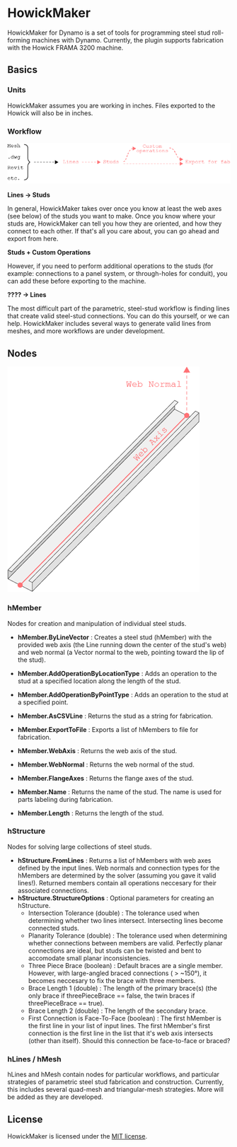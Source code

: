 # HowickMaker

HowickMaker for Dynamo is a set of tools for programming steel stud roll-forming machines with Dynamo. Currently, the plugin supports fabrication with the Howick FRAMA 3200 machine.

## Basics

### Units

HowickMaker assumes you are working in inches. Files exported to the Howick will also be in inches.

### Workflow

![picture alt](images/workflow.png?raw=true "Workflow")

**Lines -> Studs**

In general, HowickMaker takes over once you know at least the web axes (see below) of the studs you want to make. Once you know where your studs are, HowickMaker can tell you how they are oriented, and how they connect to each other. If that's all you care about, you can go ahead and export from here.

**Studs + Custom Operations**

However, if you need to perform additional operations to the studs (for example: connections to a panel system, or through-holes for conduit), you can add these before exporting to the machine.

**???? -> Lines**

The most difficult part of the parametric, steel-stud workflow is finding lines that create valid steel-stud connections. You can do this yourself, or we can help. HowickMaker includes several ways to generate valid lines from meshes, and more workflows are under development.

## Nodes
![picture alt](images/hMember.png?raw=true "hMember")
### hMember

Nodes for creation and manipulation of individual steel studs.

- **hMember.ByLineVector** : Creates a steel stud (hMember) with the provided web axis (the Line running down the center of the stud's web) and web normal (a Vector normal to the web, pointing toward the lip of the stud).

- **hMember.AddOperationByLocationType** : Adds an operation to the stud at a specified location along the length of the stud.
- **hMember.AddOperationByPointType** : Adds an operation to the stud at a specified point. 
- **hMember.AsCSVLine** : Returns the stud as a string for fabrication.
- **hMember.ExportToFile** : Exports a list of hMembers to file for fabrication.

- **hMember.WebAxis** : Returns the web axis of the stud.
- **hMember.WebNormal** : Returns the web normal of the stud.
- **hMember.FlangeAxes** : Returns the flange axes of the stud.
- **hMember.Name** : Returns the name of the stud. The name is used for parts labeling during fabrication.
- **hMember.Length** : Returns the length of the stud.

### hStructure

Nodes for solving large collections of steel studs. 

- **hStructure.FromLines** : Returns a list of hMembers with web axes defined by the input lines. Web normals and connection types for the hMembers are determined by the solver (assuming you gave it valid lines!). Returned members contain all operations neccesary for their associated connections.
- **hStructure.StructureOptions** : Optional parameters for creating an hStructure.
    - Intersection Tolerance (double) : The tolerance used when determining whether two lines intersect. Intersecting lines become connected studs. 
    - Planarity Tolerance (double) : The tolerance used when determining whether connections between members are valid. Perfectly planar connections are ideal, but studs can be twisted and bent to accomodate small planar inconsistencies.
    - Three Piece Brace (boolean) : Default braces are a single member. However, with large-angled braced connections ( > ~150°), it becomes neccesary to fix the brace with three members.
    - Brace Length 1 (double) : The length of the primary brace(s) (the only brace if threePieceBrace == false, the twin braces if threePieceBrace == true).
    - Brace Length 2 (double) : The length of the secondary brace.
    - First Connection is Face-To-Face (boolean) : The first hMember is the first line in your list of input lines. The first hMember's first connection is the first line in the list that it's web axis intersects (other than itself). Should this connection be face-to-face or braced? 

### hLines / hMesh

hLines and hMesh contain nodes for particular workflows, and particular strategies of parametric steel stud fabrication and construction. Currently, this includes several quad-mesh and triangular-mesh strategies. More will be added as they are developed.

## License

HowickMaker is licensed under the [MIT license](http://opensource.org/licenses/MIT).
